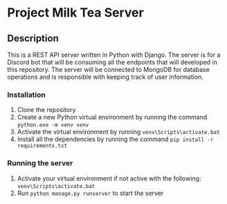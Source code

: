 # Project Milk Tea Server

## Description
This is a REST API server written in Python with Django. The server is for a Discord bot that will be consuming all the endpoints that will developed in this repository. The server will be connected to MongoDB for database operations and is responsible with keeping track of user information.

### Installation
1. Clone the repository 
2. Create a new Python virtual environment by running the command ```python.exe -m venv venv```
3. Activate the virtual environment by running ```venv\Scripts\activate.bat```
4. Install all the dependencies by running the command ```pip install -r requirements.txt```

### Running the server
1. Activate your virtual environment if not active with the following: ```venv\Scripts\activate.bat```
2. Run ```python manage.py runserver``` to start the server
